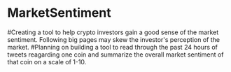 # MarketSentiment

#Creating a tool to help crypto investors gain a good sense of the market sentiment. Following big pages may skew the investor's perception of the market. 
#Planning on building a tool to read through the past 24 hours of tweets reagarding one coin and summarize the overall market sentiment of that coin on a scale of 1-10.
